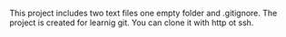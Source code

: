 This project includes two text files  one empty folder and .gitignore.
The project is created for learnig git.
You can clone it with http ot ssh.
